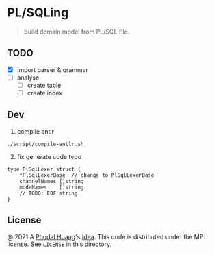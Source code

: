 # PL/SQLing

> build domain model from PL/SQL file.

## TODO

 - [x] import parser & grammar
 - [ ] analyse
    - [ ] create table
    - [ ] create index

## Dev

1. compile antlr

```
./script/compile-antlr.sh
```

2. fix generate code typo

```golang
type PlSqlLexer struct {
	*PlSqlLexerBase  // change to PlSqlLexerBase
	channelNames []string
	modeNames    []string
	// TODO: EOF string
}
```

License
---

@ 2021 A [Phodal Huang](https://www.phodal.com)'s [Idea](http://github.com/phodal/ideas).  This code is distributed under the MPL license. See `LICENSE` in this directory.


